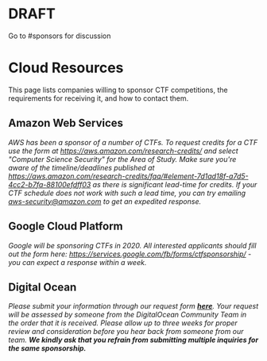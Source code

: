 # DRAFT
Go to #sponsors for discussion

# Cloud Resources
This page lists companies willing to sponsor CTF competitions, the requirements for receiving it, and how to contact them.

## Amazon Web Services

*AWS has been a sponsor of a number of CTFs. To request credits for a CTF use the form at https://aws.amazon.com/research-credits/ and select "Computer Science Security" for the Area of Study. Make sure you're aware of the timeline/deadlines published at https://aws.amazon.com/research-credits/faq/#element-7d1ad18f-a7d5-4cc2-b7fa-88100efdff03 as there is significant lead-time for credits.
If your CTF schedule does not work with such a lead time, you can try emailing aws-security@amazon.com to get an expedited response.*

## Google Cloud Platform

*Google will be sponsoring CTFs in 2020. All interested applicants should fill out the form here: https://services.google.com/fb/forms/ctfsponsorship/ - you can expect a response within a week.*

## Digital Ocean
*Please submit your information through our request form **[here](https://goo.gl/forms/o3lArqe60vfnly3A2)**. Your request will be assessed by someone from the DigitalOcean Community Team in the order that it is received. Please allow up to three weeks for proper review and consideration before you hear back from someone from our team. **We kindly ask that you refrain from submitting multiple inquiries for the same sponsorship.***

